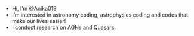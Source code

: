 -  Hi, I’m @Anika019
-  I’m interested in astronomy coding, astrophysics coding and codes that make our lives easier!
-  I conduct research on AGNs and Quasars.


<!---
Anika019/Anika019 is a ✨ special ✨ repository because its `README.md` (this file) appears on your GitHub profile.
You can click the Preview link to take a look at your changes.
--->
